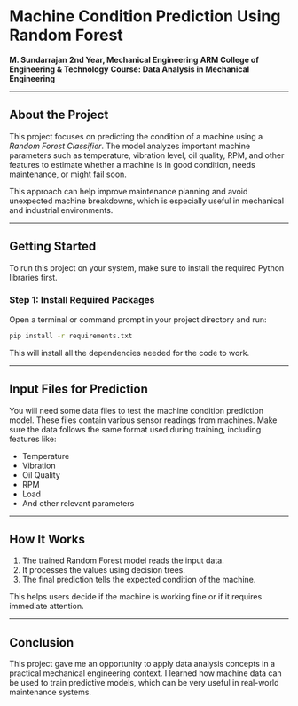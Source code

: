 

# Machine Condition Prediction Using Random Forest

**M. Sundarrajan**
**2nd Year, Mechanical Engineering**
**ARM College of Engineering & Technology**
**Course: Data Analysis in Mechanical Engineering**

---

## About the Project

This project focuses on predicting the condition of a machine using a *Random Forest Classifier*. The model analyzes important machine parameters such as temperature, vibration level, oil quality, RPM, and other features to estimate whether a machine is in good condition, needs maintenance, or might fail soon.

This approach can help improve maintenance planning and avoid unexpected machine breakdowns, which is especially useful in mechanical and industrial environments.

---

## Getting Started

To run this project on your system, make sure to install the required Python libraries first.

### Step 1: Install Required Packages

Open a terminal or command prompt in your project directory and run:

```bash
pip install -r requirements.txt
```

This will install all the dependencies needed for the code to work.

---

## Input Files for Prediction

You will need some data files to test the machine condition prediction model. These files contain various sensor readings from machines. Make sure the data follows the same format used during training, including features like:

* Temperature
* Vibration
* Oil Quality
* RPM
* Load
* And other relevant parameters

---

## How It Works

1. The trained Random Forest model reads the input data.
2. It processes the values using decision trees.
3. The final prediction tells the expected condition of the machine.

This helps users decide if the machine is working fine or if it requires immediate attention.

---

## Conclusion

This project gave me an opportunity to apply data analysis concepts in a practical mechanical engineering context. I learned how machine data can be used to train predictive models, which can be very useful in real-world maintenance systems.
